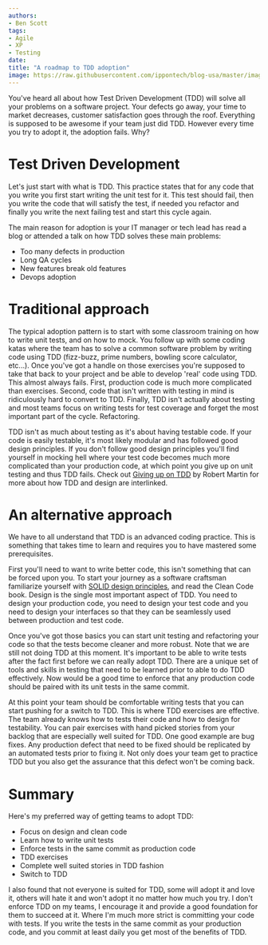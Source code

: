 ```yaml
---
authors:
- Ben Scott
tags:
- Agile
- XP
- Testing
date:
title: "A roadmap to TDD adoption"
image: https://raw.githubusercontent.com/ippontech/blog-usa/master/images/2018/08/TDD_Graphic.jpg
---
```


You've heard all about how Test Driven Development (TDD) will solve all your problems on a software project. Your defects go away, your time to market decreases, customer satisfaction goes through the roof. Everything is supposed to be awesome if your team just did TDD. However every time you try to adopt it, the adoption fails. Why?

# Test Driven Development

Let's just start with what is TDD. This practice states that for any code that you write you first start writing the unit test for it. This test should fail, then you write the code that will satisfy the test, if needed you refactor and finally you write the next failing test and start this cycle again.

The main reason for adoption is your IT manager or tech lead has read a blog or attended a talk on how TDD solves these main problems:

* Too many defects in production
* Long QA cycles
* New features break old features
* Devops adoption

# Traditional approach

The typical adoption pattern is to start with some classroom training on how to write unit tests, and on how to mock. You follow up with some coding katas where the team has to solve a common software problem by writing code using TDD (fizz-buzz, prime numbers, bowling score calculator, etc...). Once you've got a handle on those exercises you're supposed to take that back to your project and be able to develop 'real' code using TDD. This almost always fails. First, production code is much more complicated than exercises. Second, code that isn't written with testing in mind is ridiculously hard to convert to TDD. Finally, TDD isn't actually about testing and most teams focus on writing tests for test coverage and forget the most important part of the cycle. Refactoring.

TDD isn't as much about testing as it's about having testable code. If your code is easily testable, it's most likely modular and has followed good design principles. If you don't follow good design principles you'll find yourself in mocking hell where your test code becomes much more complicated than your production code, at which point you give up on unit testing and thus TDD fails. Check out [Giving up on TDD](https://blog.cleancoder.com/uncle-bob/2016/03/19/GivingUpOnTDD.html) by Robert Martin for more about how TDD and design are interlinked.

# An alternative approach

We have to all understand that TDD is an advanced coding practice. This is something that takes time to learn and requires you to have mastered some prerequisites.

First you'll need to want to write better code, this isn't something that can be forced upon you. To start your journey as a software craftsman familiarize yourself with [SOLID design principles](https://en.wikipedia.org/wiki/SOLID), and read the Clean Code book. Design is the single most important aspect of TDD. You need to design your production code, you need to design your test code and you need to design your interfaces so that they can be seamlessly used between production and test code.

Once you've got those basics you can start unit testing and refactoring your code so that the tests become cleaner and more robust. Note that we are still not doing TDD at this moment. It's important to be able to write tests after the fact first before we can really adopt TDD. There are a unique set of tools and skills in testing that need to be learned prior to able to do TDD effectively. Now would be a good time to enforce that any production code should be paired with its unit tests in the same commit.

At this point your team should be comfortable writing tests that you can start pushing for a switch to TDD. This is where TDD exercises are effective. The team already knows how to tests their code and how to design for testability. You can pair exercises with hand picked stories from your backlog that are especially well suited for TDD. One good example are bug fixes. Any production defect that need to be fixed should be replicated by an automated tests prior to fixing it. Not only does your team get to practice TDD but you also get the assurance that this defect won't be coming back.

# Summary

Here's my preferred way of getting teams to adopt TDD:

* Focus on design and clean code
* Learn how to write unit tests
* Enforce tests in the same commit as production code
* TDD exercises
* Complete well suited stories in TDD fashion
* Switch to TDD


I also found that not everyone is suited for TDD, some will adopt it and love it, others will hate it and won't adopt it no matter how much you try. I don't enforce TDD on my teams, I encourage it and provide a good foundation for them to succeed at it. Where I'm much more strict is committing your code with tests. If you write the tests in the same commit as your production code, and you commit at least daily you get most of the benefits of TDD.
